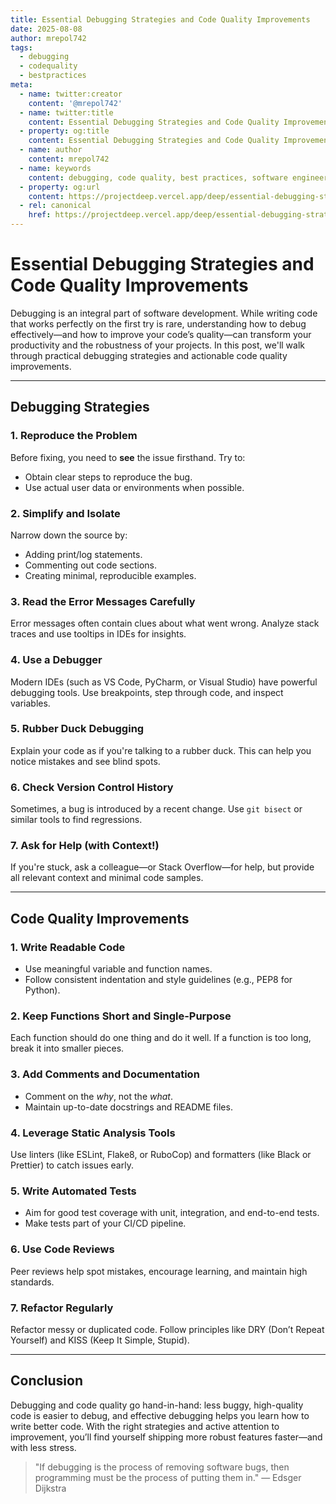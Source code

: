 ```yaml
---
title: Essential Debugging Strategies and Code Quality Improvements
date: 2025-08-08
author: mrepol742
tags:
  - debugging
  - codequality
  - bestpractices
meta:
  - name: twitter:creator
    content: '@mrepol742'
  - name: twitter:title
    content: Essential Debugging Strategies and Code Quality Improvements
  - property: og:title
    content: Essential Debugging Strategies and Code Quality Improvements
  - name: author
    content: mrepol742
  - name: keywords
    content: debugging, code quality, best practices, software engineering, clean code
  - property: og:url
    content: https://projectdeep.vercel.app/deep/essential-debugging-strategies-and-code-quality-improvements/
  - rel: canonical
    href: https://projectdeep.vercel.app/deep/essential-debugging-strategies-and-code-quality-improvements/
---
```


# Essential Debugging Strategies and Code Quality Improvements

Debugging is an integral part of software development. While writing code that works perfectly on the first try is rare, understanding how to debug effectively—and how to improve your code’s quality—can transform your productivity and the robustness of your projects. In this post, we'll walk through practical debugging strategies and actionable code quality improvements.

---

## Debugging Strategies

### 1. **Reproduce the Problem**
Before fixing, you need to **see** the issue firsthand. Try to:
- Obtain clear steps to reproduce the bug.
- Use actual user data or environments when possible.

### 2. **Simplify and Isolate**
Narrow down the source by:
- Adding print/log statements.
- Commenting out code sections.
- Creating minimal, reproducible examples.

### 3. **Read the Error Messages Carefully**
Error messages often contain clues about what went wrong. Analyze stack traces and use tooltips in IDEs for insights.

### 4. **Use a Debugger**
Modern IDEs (such as VS Code, PyCharm, or Visual Studio) have powerful debugging tools. Use breakpoints, step through code, and inspect variables.

### 5. **Rubber Duck Debugging**
Explain your code as if you're talking to a rubber duck. This can help you notice mistakes and see blind spots.

### 6. **Check Version Control History**
Sometimes, a bug is introduced by a recent change. Use `git bisect` or similar tools to find regressions.

### 7. **Ask for Help (with Context!)**
If you're stuck, ask a colleague—or Stack Overflow—for help, but provide all relevant context and minimal code samples.

---

## Code Quality Improvements

### 1. **Write Readable Code**
- Use meaningful variable and function names.
- Follow consistent indentation and style guidelines (e.g., PEP8 for Python).

### 2. **Keep Functions Short and Single-Purpose**
Each function should do one thing and do it well. If a function is too long, break it into smaller pieces.

### 3. **Add Comments and Documentation**
- Comment on the *why*, not the *what*.
- Maintain up-to-date docstrings and README files.

### 4. **Leverage Static Analysis Tools**
Use linters (like ESLint, Flake8, or RuboCop) and formatters (like Black or Prettier) to catch issues early.

### 5. **Write Automated Tests**
- Aim for good test coverage with unit, integration, and end-to-end tests.
- Make tests part of your CI/CD pipeline.

### 6. **Use Code Reviews**
Peer reviews help spot mistakes, encourage learning, and maintain high standards.

### 7. **Refactor Regularly**
Refactor messy or duplicated code. Follow principles like DRY (Don’t Repeat Yourself) and KISS (Keep It Simple, Stupid).

---

## Conclusion

Debugging and code quality go hand-in-hand: less buggy, high-quality code is easier to debug, and effective debugging helps you learn how to write better code. With the right strategies and active attention to improvement, you’ll find yourself shipping more robust features faster—and with less stress.


> "If debugging is the process of removing software bugs, then programming must be the process of putting them in." — Edsger Dijkstra
